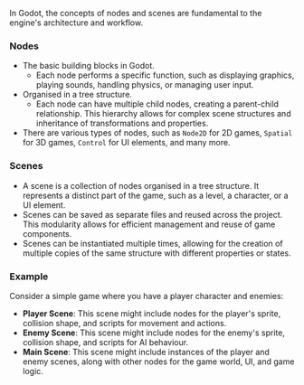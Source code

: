 In Godot, the concepts of nodes and scenes are fundamental to the engine's architecture and workflow.

### Nodes
- The basic building blocks in Godot.
	- Each node performs a specific function, such as displaying graphics, playing sounds, handling physics, or managing user input.
- Organised in a tree structure.
	- Each node can have multiple child nodes, creating a parent-child relationship. This hierarchy allows for complex scene structures and inheritance of transformations and properties.
- There are various types of nodes, such as `Node2D` for 2D games, `Spatial` for 3D games, `Control` for UI elements, and many more.

### Scenes
- A scene is a collection of nodes organised in a tree structure. It represents a distinct part of the game, such as a level, a character, or a UI element.
- Scenes can be saved as separate files and reused across the project. This modularity allows for efficient management and reuse of game components.
- Scenes can be instantiated multiple times, allowing for the creation of multiple copies of the same structure with different properties or states.

### Example
Consider a simple game where you have a player character and enemies:

- **Player Scene**: This scene might include nodes for the player's sprite, collision shape, and scripts for movement and actions.
- **Enemy Scene**: This scene might include nodes for the enemy's sprite, collision shape, and scripts for AI behaviour.
- **Main Scene**: This scene might include instances of the player and enemy scenes, along with other nodes for the game world, UI, and game logic.

